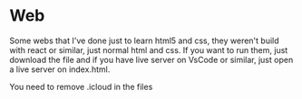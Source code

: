 # Web
Some webs that I've done just to learn html5 and css, they weren't build with react or similar, just normal html and css.
If you want to run them, just download the file and if you have live server on VsCode or similar, just open a live server on index.html.

You need to remove .icloud in the files

